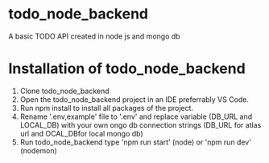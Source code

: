# todo_node_backend
A basic TODO API created in node js and mongo db

# Installation of todo_node_backend
1. Clone todo_node_backend
2. Open the todo_node_backend project in an IDE preferrably VS Code.
3. Run npm install to install all packages of the project.
4. Rename '.env,example' file to '.env' and replace variable (DB_URL and LOCAL_DB) 
with your own ongo db connection strings (DB_URL for atlas url and OCAL_DBfor local mongo db)
5. Run todo_node_backend type 'npm run start' (node) or 'npm run dev' (nodemon)
